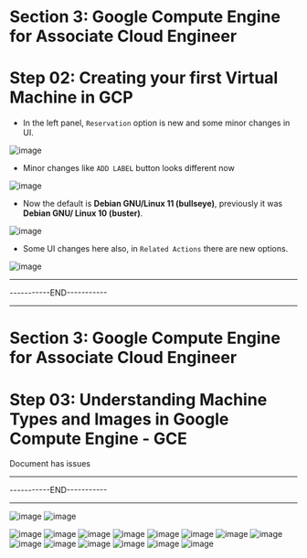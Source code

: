 
# Section 3: Google Compute Engine for Associate Cloud Engineer
# Step 02: Creating your first Virtual Machine in GCP

- In the left panel, `Reservation` option is new and some minor changes in UI.

![image](https://github.com/Alpha-022/changes/assets/104521086/5c1de953-2797-42a2-81f5-f1c105093ca4)

- Minor changes like `ADD LABEL` button looks different now

![image](https://github.com/Alpha-022/changes/assets/104521086/1b8c5981-c842-4616-8eb3-3ee60bc94cd8)

- Now the default is **Debian GNU/Linux 11 (bullseye)**, previously it was **Debian GNU/ Linux 10 (buster)**.

![image](https://github.com/Alpha-022/changes/assets/104521086/93fbcc9f-8c14-4304-9076-2ea2896d07cb)

- Some UI changes here also, in `Related Actions` there are new options.

![image](https://github.com/Alpha-022/changes/assets/104521086/b40f9c28-c420-4a5f-828d-a1786588a153)

----

-----------END-----------

----

# Section 3: Google Compute Engine for Associate Cloud Engineer

# Step 03: Understanding Machine Types and Images in Google Compute Engine - GCE

Document has issues




----

-----------END-----------

----

![image](https://github.com/Alpha-022/changes/assets/104521086/24e18d2d-f537-41bc-9d59-b8213f3022f8)
![image](https://github.com/Alpha-022/changes/assets/104521086/6d5c91e3-6e90-42f5-a484-0c9c60176049)

![image](https://github.com/Alpha-022/changes/assets/104521086/52fc0427-3de2-43b3-80bc-f097c874f59c)
![image](https://github.com/Alpha-022/changes/assets/104521086/562a3960-b209-4ff0-9f90-9b87715e517b)
![image](https://github.com/Alpha-022/changes/assets/104521086/4897d5ad-11f6-43b2-8f58-91dba455dec4)
![image](https://github.com/Alpha-022/changes/assets/104521086/a87ffc9c-7854-4f75-82a5-a14f6a2fd7c2)
![image](https://github.com/Alpha-022/changes/assets/104521086/764f489f-34d1-4637-811f-a9c98ee18cfc)
![image](https://github.com/Alpha-022/changes/assets/104521086/d127278f-27cb-461f-be52-f216e956b53b)
![image](https://github.com/Alpha-022/changes/assets/104521086/9cb728ff-d0d3-4cc6-ad12-297d449b2f37)
![image](https://github.com/Alpha-022/changes/assets/104521086/b748bc58-0bdf-432f-ac0b-1bd7c544f69b)
![image](https://github.com/Alpha-022/changes/assets/104521086/c3d57619-7598-4fe2-99df-a3cff2690a9b)
![image](https://github.com/Alpha-022/changes/assets/104521086/5fb15eeb-24d0-4db8-ab07-189c22804e62)
![image](https://github.com/Alpha-022/changes/assets/104521086/7a28d84d-db80-48d3-b705-8219c8ec1998)
![image](https://github.com/Alpha-022/changes/assets/104521086/41b5bf8a-236d-4635-ae9f-2c511795eb16)
![image](https://github.com/Alpha-022/changes/assets/104521086/1f1edd9f-e920-4a05-851f-656c105f01d8)
![image](https://github.com/Alpha-022/changes/assets/104521086/e4d815a0-31f7-45b1-bd41-f2c48cea704d)
